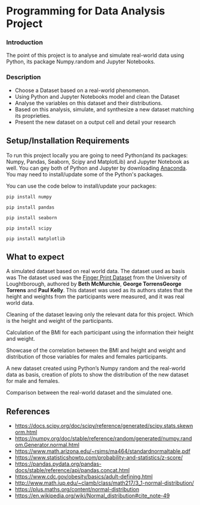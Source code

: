 # Programming for Data Analysis Project

### Introduction
The point of this project is to analyse and simulate real-world data using Python, its package Numpy.random and Jupyter Notebooks.

### Description
-	Choose a Dataset based on a real-world phenomenon.
-	Using Python and Jupyter Notebooks model and clean the Dataset
-	Analyse the variables on this dataset and their distributions.
-	Based on this analysis, simulate, and synthesize a new dataset matching its proprieties.
-	Present the new dataset on a output cell and detail your research

## Setup/Installation Requirements

To run this project locally you are going to need Python(and its packages: Numpy, Pandas, Seaborn, Scipy and MatplotLib) and Jupyter Notebook as well. You can gey both of Python and Jupyter by downloading [Anaconda]( https://www.anaconda.com/products/distribution).
You may need to install/update some of the Python's packages.

You can use the code below to install/update your packages:
```
pip install numpy
```
```
pip install pandas
```
```
pip install seaborn
```
```
pip install scipy
```
```
pip install matplotlib
```

## What to expect

A simulated dataset based on real world data. The dataset used as basis was The dataset used was the [Finger Print Dataset](https://repository.lboro.ac.uk/articles/dataset/Height_weight_and_fingerprint_measurements_collected_from_200_participants/7539206) from the University of Loughtborough, authored by **Beth McMurchie**, **George TorrensGeorge Torrens** and **Paul Kelly**. This dataset was used as its authors states that the height and weights from the participants were measured, and it was real world data. 

Cleaning of the dataset leaving only the relevant data for this project. Which is the height and weight of the participants.

Calculation of the BMI for each participant using the information their height and weight.

Showcase of the correlation between the BMI and height and weight and distribution of those variables for males and females participants.

A new dataset created using Python’s Numpy random and the real-world data as basis, creation of plots to show the distribution of the new dataset for male and females.

Comparison between the real-world dataset and the simulated one.

## References

- https://docs.scipy.org/doc/scipy/reference/generated/scipy.stats.skewnorm.html
- https://numpy.org/doc/stable/reference/random/generated/numpy.random.Generator.normal.html
- https://www.math.arizona.edu/~rsims/ma464/standardnormaltable.pdf
- https://www.statisticshowto.com/probability-and-statistics/z-score/
- https://pandas.pydata.org/pandas-docs/stable/reference/api/pandas.concat.html
- https://www.cdc.gov/obesity/basics/adult-defining.html
- http://www.math.iup.edu/~clamb/class/math217/3_1-normal-distribution/
- https://plus.maths.org/content/normal-distribution
- https://en.wikipedia.org/wiki/Normal_distribution#cite_note-49
